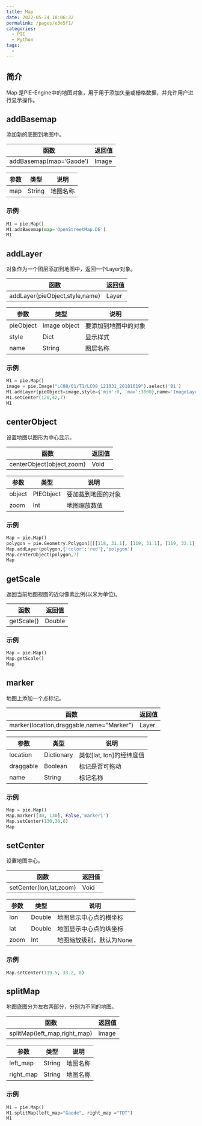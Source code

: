 ```yaml
---
title: Map
date: 2022-05-24 18:06:32
permalink: /pages/e3e5f1/
categories:
  - PIE
  - Python
tags:
  - 
---
```

## 简介

Map 是PIE-Engine中的地图对象，用于用于添加矢量或栅格数据，并允许用户进行显示操作。

## addBasemap
添加新的底图到地图中。

| 函数                    | 返回值 |
| ----------------------- | ------ |
| addBasemap(map=’Gaode’) | Image  |

| 参数 | 类型   | 说明     |
| ---- | ------ | -------- |
| map  | String | 地图名称 |

### 示例
```python
M1 = pie.Map()
M1.addBasemap(map='OpenStreetMap.DE')
M1
```

## addLayer
对象作为一个图层添加到地图中，返回一个Layer对象。

| 函数                           | 返回值 |
| ------------------------------ | ------ |
| addLayer(pieObject,style,name) | Layer  |

| 参数      | 类型         | 说明                 |
| --------- | ------------ | -------------------- |
| pieObject | Image object | 要添加到地图中的对象 |
| style     | Dict         | 显示样式             |
| name      | String       | 图层名称             |

### 示例
```python
M1 = pie.Map()
image = pie.Image("LC08/01/T1/LC08_121031_20181019").select('B1')
M1.addLayer(pieObject=image,style={'min':0, 'max':3000},name='ImageLayer')
M1.setCenter(120,42,7)
M1
```

## centerObject
设置地图以图形为中心显示。

| 函数                      | 返回值 |
| ------------------------- | ------ |
| centerObject(object,zoom) | Void   |

| 参数   | 类型      | 说明               |
| ------ | --------- | ------------------ |
| object | PIEObject | 要加载到地图的对象 |
| zoom   | Int       | 地图缩放数值       |

### 示例
```python
Map = pie.Map()
polygon = pie.Geometry.Polygon([[[118, 31.1], [119, 31.1], [119, 32.1], [118, 32.1],[118, 31.1]]], None)
Map.addLayer(polygon,{'color':'red'},'polygon')
Map.centerObject(polygon,7)
Map
```

## getScale
返回当前地图视图的近似像素比例(以米为单位)。

| 函数       | 返回值 |
| ---------- | ------ |
| getScale() | Double |

### 示例
```python
Map = pie.Map()
Map.getScale()
Map
```

## marker
地图上添加一个点标记。

| 函数                                     | 返回值 |
| ---------------------------------------- | ------ |
| marker(location,draggable,name=”Marker”) | Layer  |

| 参数      | 类型       | 说明                     |
| --------- | ---------- | ------------------------ |
| location  | Dictionary | 类似[lat, lon]的经纬度值 |
| draggable | Boolean    | 标记是否可拖动           |
| name      | String     | 标记名称                 |

### 示例
```python
Map = pie.Map()
Map.marker([30, 130], False,'marker1')
Map.setCenter(130,30,6)
Map
```

## setCenter
设置地图中心。

| 函数                    | 返回值 |
| ----------------------- | ------ |
| setCenter(lon,lat,zoom) | Void   |

| 参数 | 类型   | 说明                     |
| ---- | ------ | ------------------------ |
| lon  | Double | 地图显示中心点的横坐标   |
| lat  | Double | 地图显示中心点的纵坐标   |
| zoom | Int    | 地图缩放级别，默认为None |

### 示例
```python
Map.setCenter(119.5, 33.2, 8)
```

## splitMap
地图底图分为左右两部分，分别为不同的地图。

| 函数                         | 返回值 |
| ---------------------------- | ------ |
| splitMap(left_map,right_map) | Image  |

| 参数      | 类型   | 说明     |
| --------- | ------ | -------- |
| left_map  | String | 地图名称 |
| right_map | String | 地图名称 |

### 示例
```python
M1 = pie.Map()
M1.splitMap(left_map="Gaode", right_map ="TDT")
M1
```